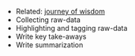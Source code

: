 - Related: [journey of wisdom](<journey of wisdom.md>)
- Collecting raw-data
- Highlighting and tagging raw-data
- Write key take-aways
- Write summarization
